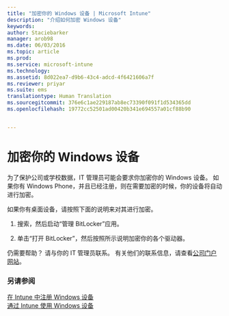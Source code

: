 ```yaml
---
title: "加密你的 Windows 设备 | Microsoft Intune"
description: "介绍如何加密 Windows 设备"
keywords: 
author: Staciebarker
manager: arob98
ms.date: 06/03/2016
ms.topic: article
ms.prod: 
ms.service: microsoft-intune
ms.technology: 
ms.assetid: 8d022ea7-d9b6-43c4-adcd-4f6421606a7f
ms.reviewer: priyar
ms.suite: ems
translationtype: Human Translation
ms.sourcegitcommit: 376e6c1ae229187ab8ec73390f091f1d534365dd
ms.openlocfilehash: 19772cc52501ad00420b341e694557a01cf88b90


---
```



# 加密你的 Windows 设备

为了保护公司或学校数据，IT 管理员可能会要求你加密你的 Windows 设备。 如果你有 Windows Phone，并且已经注册，则在需要加密的时候，你的设备将自动进行加密。

如果你有桌面设备，请按照下面的说明来对其进行加密。 

1.  搜索，然后启动“管理 BitLocker”应用。

2.  单击“打开 BitLocker”，然后按照所示说明加密你的各个驱动器。

仍需要帮助？ 请与你的 IT 管理员联系。 有关他们的联系信息，请查看[公司门户网站](http://portal.manage.microsoft.com)。

### 另请参阅
[在 Intune 中注册 Windows 设备](enroll-your-device-in-intune-windows.md)</br>
[通过 Intune 使用 Windows 设备](using-your-windows-device-with-intune.md)


<!--HONumber=Jul16_HO3-->


